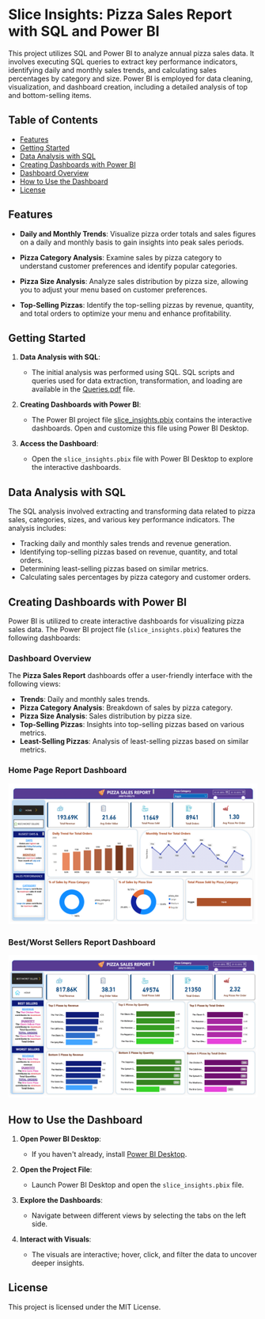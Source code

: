 # Slice Insights: Pizza Sales Report with SQL and Power BI

This project utilizes SQL and Power BI to analyze annual pizza sales data. It involves executing SQL queries to extract key performance indicators, identifying daily and monthly sales trends, and calculating sales percentages by category and size. Power BI is employed for data cleaning, visualization, and dashboard creation, including a detailed analysis of top and bottom-selling items.

## Table of Contents

- [Features](#features)
- [Getting Started](#getting-started)
- [Data Analysis with SQL](#data-analysis-with-sql)
- [Creating Dashboards with Power BI](#creating-dashboards-with-power-bi)
- [Dashboard Overview](#dashboard-overview)
- [How to Use the Dashboard](#how-to-use-the-dashboard)
- [License](#license)

## Features

- **Daily and Monthly Trends**: Visualize pizza order totals and sales figures on a daily and monthly basis to gain insights into peak sales periods.

- **Pizza Category Analysis**: Examine sales by pizza category to understand customer preferences and identify popular categories.

- **Pizza Size Analysis**: Analyze sales distribution by pizza size, allowing you to adjust your menu based on customer preferences.

- **Top-Selling Pizzas**: Identify the top-selling pizzas by revenue, quantity, and total orders to optimize your menu and enhance profitability.

## Getting Started

1. **Data Analysis with SQL**:
   - The initial analysis was performed using SQL. SQL scripts and queries used for data extraction, transformation, and loading are available in the [Queries.pdf](Queries.pdf) file.

2. **Creating Dashboards with Power BI**:
   - The Power BI project file [slice_insights.pbix](slice_insights.pbix) contains the interactive dashboards. Open and customize this file using Power BI Desktop.

3. **Access the Dashboard**:
   - Open the `slice_insights.pbix` file with Power BI Desktop to explore the interactive dashboards.

## Data Analysis with SQL

The SQL analysis involved extracting and transforming data related to pizza sales, categories, sizes, and various key performance indicators. The analysis includes:
   - Tracking daily and monthly sales trends and revenue generation.
   - Identifying top-selling pizzas based on revenue, quantity, and total orders.
   - Determining least-selling pizzas based on similar metrics.
   - Calculating sales percentages by pizza category and customer orders.

## Creating Dashboards with Power BI

Power BI is utilized to create interactive dashboards for visualizing pizza sales data. The Power BI project file (`slice_insights.pbix`) features the following dashboards:

### Dashboard Overview

The **Pizza Sales Report** dashboards offer a user-friendly interface with the following views:

- **Trends**: Daily and monthly sales trends.
- **Pizza Category Analysis**: Breakdown of sales by pizza category.
- **Pizza Size Analysis**: Sales distribution by pizza size.
- **Top-Selling Pizzas**: Insights into top-selling pizzas based on various metrics.
- **Least-Selling Pizzas**: Analysis of least-selling pizzas based on similar metrics.

### Home Page Report Dashboard
<img src="Dashboards/Home_Page.png" alt="Home Page Report Dashboard">

### Best/Worst Sellers Report Dashboard
<img src="Dashboards/Best_Worst_Sellers.png" alt="Best/Worst Sellers Report Dashboard">

## How to Use the Dashboard

1. **Open Power BI Desktop**:
   - If you haven't already, install [Power BI Desktop](https://powerbi.microsoft.com/desktop/).

2. **Open the Project File**:
   - Launch Power BI Desktop and open the `slice_insights.pbix` file.

3. **Explore the Dashboards**:
   - Navigate between different views by selecting the tabs on the left side.

4. **Interact with Visuals**:
   - The visuals are interactive; hover, click, and filter the data to uncover deeper insights.

## License

This project is licensed under the MIT License.
